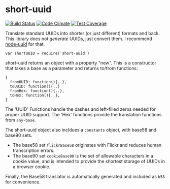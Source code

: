 # short-uuid
[![Build Status](https://travis-ci.org/oculus42/short-uuid.svg?branch=master)](https://travis-ci.org/oculus42/short-uuid) 
[![Code Climate](https://codeclimate.com/github/oculus42/short-uuid/badges/gpa.svg)](https://codeclimate.com/github/oculus42/short-uuid) 
[![Test Coverage](https://codeclimate.com/github/oculus42/short-uuid/badges/coverage.svg)](https://codeclimate.com/github/oculus42/short-uuid/coverage) 

Translate standard UUIDs into shorter (or just different) formats and back. This library does not *generate* UUIDs, just convert them. I recommend [node-uuid](https://www.npmjs.com/package/node-uuid) for that. 

    var shortUUID = require('short-uuid')

short-uuid returns an object with a property "new". This is a constructor that takes a base as a parameter and returns to/from functions:

    {
      fromUUID: function(){..},
      toUUID: function(){..}
      fromHex: function(){..},
      toHex: function(){..},
    }
    
The 'UUID' Functions handle the dashes and left-filled zeros needed for proper UUID support. The 'Hex' functions provide the translation functions from `any-base`.

The short-uuid object also incldues a `constants` object, with base58 and base90 sets. 

* The base58 set `flickrBase58` originates with Flickr and reduces human transcription errors.
* The base90 set `cookieBase90` is the set of allowable characters in a cookie value, and is intended to provide the shortest storage of UUIDs in a browser cookie.

Finally, the Base58 translator is automatically generated and included as `b58` for convenience.
